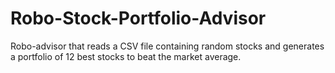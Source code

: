 # Robo-Stock-Portfolio-Advisor
Robo-advisor that reads a CSV file containing random stocks and generates a portfolio of 12 best stocks to beat the market average.
